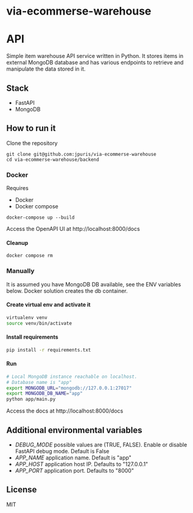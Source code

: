 # via-ecommerse-warehouse

# API

Simple item warehouse API service written in Python.
It stores items in external MongoDB database and has various endpoints to retrieve and manipulate the data stored in it.

## Stack
- FastAPI
- MongoDB

## How to run it

Clone the repository
```shell
git clone git@github.com:jpuris/via-ecommerse-warehouse
cd via-ecommerse-warehouse/backend
```

### Docker

Requires
- Docker
- Docker compose

```shell
docker-compose up --build 
```

Access the OpenAPI UI at http://localhost:8000/docs

#### Cleanup

```shell
docker compose rm
```

### Manually

It is assumed you have MongoDB DB available, see the ENV variables below. Docker solution creates the db container.

#### Create virtual env and activate it

```sh
virtualenv venv
source venv/bin/activate
```

#### Install requirements

```sh
pip install -r requirements.txt
```

#### Run

```sh
# Local MongoDB instance reachable on localhost.
# Database name is "app"
export MONGODB_URL="mongodb://127.0.0.1:27017"
export MONGODB_DB_NAME="app"
python app/main.py
```

Access the docs at http://localhost:8000/docs

## Additional environmental variables

- *DEBUG_MODE* possible values are (TRUE, FALSE). Enable or disable FastAPI debug mode. Default is False
- *APP_NAME* application name. Default is "app"
- *APP_HOST* application host IP. Defaults to "127.0.0.1"
- *APP_PORT* application port. Defaults to "8000"

## License
MIT
